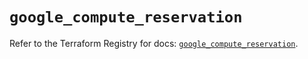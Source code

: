 # `google_compute_reservation`

Refer to the Terraform Registry for docs: [`google_compute_reservation`](https://registry.terraform.io/providers/hashicorp/google-beta/6.20.0/docs/resources/google_compute_reservation).
